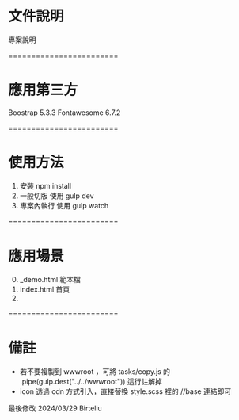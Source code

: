 # 文件說明

專案說明

========================

# 應用第三方

Boostrap 5.3.3
Fontawesome 6.7.2

========================

# 使用方法

1. 安裝 npm install
2. 一般切版 使用 gulp dev
3. 專案內執行 使用 gulp watch

========================

# 應用場景

0. \_demo.html 範本檔
1. index.html 首頁
2.

========================

# 備註

- 若不要複製到 wwwroot ，可將 tasks/copy.js 的 .pipe(gulp.dest("../../wwwroot")) 這行註解掉
- icon 透過 cdn 方式引入，直接替換 style.scss 裡的 //base 連結即可

最後修改 2024/03/29 Birteliu
